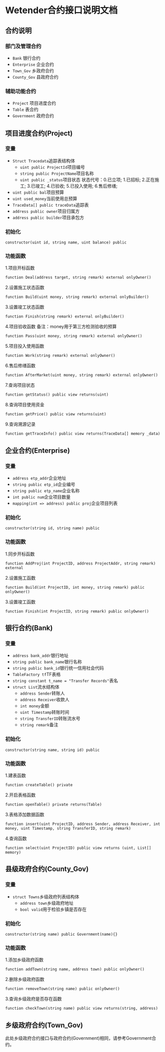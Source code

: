 # Wetender合约接口说明文档
## 合约说明
### 部门及管理合约
- ``Bank`` 银行合约
- ``Enterprise`` 企业合约
- ``Town_Gov`` 乡政府合约
- ``County_Gov`` 县政府合约
### 辅助功能合约
- ``Project`` 项目进度合约
- ``Table`` 表合约
- ``Government`` 政府合约

## 项目进度合约(Project)
### 变量
- ``Struct Tracedata``追踪表结构体
    - ``uint public ProjectId``项目编号
    - ``string public ProjectName``项目名称
    - ``uint public _status``项目状态 状态代号：0.已立项; 1.已招标; 2.正在施工; 3.已竣工; 4.已验收; 5.已投入使用; 6.售后修缮;
- ``uint public bal``项目预算
- ``uint used_money``当前使用总预算  
- ``TraceData[] public traceData``追踪表   
- ``address public owner``项目归属方
- ``address public builder``项目承包方

### 初始化
```
constructor(uint id, string name, uint balance) public
```
### 功能函数
1.项目开标函数
```
function Deal(address target, string remark) external onlyOwner()
```
2.设置施工状态函数
```
function Build(uint money, string remark) external onlyBuilder()
```
3.设置竣工状态函数
```
function Finish(string remark) external onlyBuilder()
```
4.项目验收函数 备注：money用于第三方检测验收的预算
```
function Pass(uint money, string remark) external onlyOwner()
```
5.项目投入使用函数
```
function Work(string remark) external onlyOwner()
```
6.售后修缮函数
```
function AfterMarket(uint money, string remark) external onlyOwner()
```
7.查询项目状态
```
function getStatus() public view returns(uint)
```
8.查询项目使用资金
```
function getPrice() public view returns(uint)
```
9.查询溯源记录
```
function getTraceInfo() public view returns(TraceData[] memory _data)
 ```


## 企业合约(Enterprise)
### 变量
- ``address etp_addr``企业地址
- ``string public etp_id``企业编号
- ``string public etp_name``企业名称
- ``int public num``企业项目数量
- ``mapping(int => address) public proj``企业项目列表
### 初始化
``constructor(string id, string name) public``
### 功能函数
1.同步开标函数
```
function AddProj(int ProjectID, address ProjectAddr, string remark) external
```
2.设置施工函数
```
function Build(int ProjectID, int money, string remark) public onlyOwner()
```
3.设置竣工函数
```
function Finish(int ProjectID, string remark) public onlyOwner()
```


## 银行合约(Bank)
### 变量
- ``address bank_addr``银行地址
- ``string public bank_name``银行名称
- ``string public bank_id``银行统一信用社会代码
- ``TableFactory tf``TF表格
- ``string constant t_name = "Transfer Records"``表名
- ``struct List``流水结构体
    - ``address Sender``转账人
    - ``address Receiver``收款人
    - ``int money``金额
    - ``uint Timestamp``转账时间
    - ``string TransferID``转账流水号
    - ``string remark``备注
### 初始化
``
constructor(string name, string id) public
``
### 功能函数
1.建表函数
```
function createTable() private
```
2.开启表格函数
```
function openTable() private returns(Table)
```
3.表格添加数据函数
```
function insert(uint ProjectID, address Sender, address Receiver, int money, uint Timestamp, string TransferID, string remark)
```
4.查询函数
```
function select(uint ProjectID) public view returns (uint, List[] memory)
```

## 县级政府合约(County_Gov)
### 变量
- ``struct Towns``乡级政府列表结构体
    - ``address town``乡级政府地址
    - ``bool valid``用于检验乡镇是否存在
### 初始化
```
constructor(string name) public Government(name){}
```
### 功能函数
1.添加乡级政府函数
```
function addTown(string name, address town) public onlyOwner() 
```
2.删除乡级政府函数
```
function removeTown(string name) public onlyOwner()  
```
3.查询乡级政府是否存在函数
```
function checkTown(string name) public view returns(string, address)
```

## 乡级政府合约(Town_Gov)
此处乡级政府合约接口与政府合约(Government)相同，请参考Government合约。



